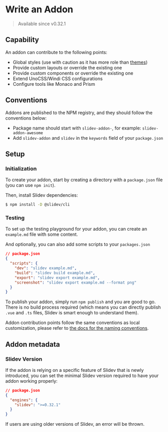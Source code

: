 # Write an Addon

> Available since v0.32.1

## Capability

An addon can contribute to the following points:

- Global styles (use with caution as it has more role than [themes](/themes/use))
- Provide custom layouts or override the existing one
- Provide custom components or override the existing one
- Extend UnoCSS/Windi CSS configurations
- Configure tools like Monaco and Prism

## Conventions

Addons are published to the NPM registry, and they should follow the conventions below:

- Package name should start with `slidev-addon-`, for example: `slidev-addon-awesome`
- Add `slidev-addon` and `slidev` in the `keywords` field of your `package.json`

## Setup

### Initialization

To create your addon, start by creating a directory with a `package.json` file (you can use `npm init`).

Then, install Slidev dependencies:

```bash
$ npm install -D @slidev/cli
```

### Testing

To set up the testing playground for your addon, you can create an `example.md` file with some content.

And optionally, you can also add some scripts to your `packages.json`

```json
// package.json
{
  "scripts": {
    "dev": "slidev example.md",
    "build": "slidev build example.md",
    "export": "slidev export example.md",
    "screenshot": "slidev export example.md --format png"
  }
}
```

To publish your addon, simply run `npm publish` and you are good to go. There is no build process required (which means you can directly publish `.vue` and `.ts` files, Slidev is smart enough to understand them).

Addon contribution points follow the same conventions as local customization, please refer to [the docs for the naming conventions](/custom/).

## Addon metadata

### Slidev Version

If the addon is relying on a specific feature of Slidev that is newly introduced, you can set the minimal Slidev version required to have your addon working properly:

```json
// package.json
{
  "engines": {
    "slidev": ">=0.32.1"
  }
}
```

If users are using older versions of Slidev, an error will be thrown.
